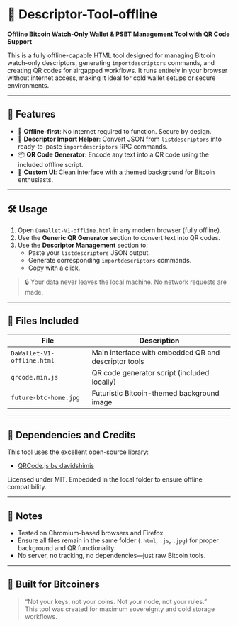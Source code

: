 # 💼 Descriptor-Tool-offline

**Offline Bitcoin Watch-Only Wallet & PSBT Management Tool with QR Code Support**

This is a fully offline-capable HTML tool designed for managing Bitcoin watch-only descriptors, generating `importdescriptors` commands, and creating QR codes for airgapped workflows. It runs entirely in your browser without internet access, making it ideal for cold wallet setups or secure environments.

---

## 📂 Features

- 🔐 **Offline-first**: No internet required to function. Secure by design.
- 🧾 **Descriptor Import Helper**: Convert JSON from `listdescriptors` into ready-to-paste `importdescriptors` RPC commands.
- 📦 **QR Code Generator**: Encode any text into a QR code using the included offline script.
- 🎨 **Custom UI**: Clean interface with a themed background for Bitcoin enthusiasts.

---

## 🛠️ Usage

1. Open `DaWallet-V1-offline.html` in any modern browser (fully offline).
2. Use the **Generic QR Generator** section to convert text into QR codes.
3. Use the **Descriptor Management** section to:
   - Paste your `listdescriptors` JSON output.
   - Generate corresponding `importdescriptors` commands.
   - Copy with a click.

> 🔒 Your data never leaves the local machine. No network requests are made.

---

## 📁 Files Included

| File | Description |
|------|-------------|
| `DaWallet-V1-offline.html` | Main interface with embedded QR and descriptor tools |
| `qrcode.min.js` | QR code generator script (included locally) |
| `future-btc-home.jpg` | Futuristic Bitcoin-themed background image |

---

## 📜 Dependencies and Credits

This tool uses the excellent open-source library:

- [QRCode.js by davidshimjs](https://github.com/davidshimjs/qrcodejs/blob/master/qrcode.min.js)

Licensed under MIT. Embedded in the local folder to ensure offline compatibility.

---

## 🧠 Notes

- Tested on Chromium-based browsers and Firefox.
- Ensure all files remain in the same folder (`.html`, `.js`, `.jpg`) for proper background and QR functionality.
- No server, no tracking, no dependencies—just raw Bitcoin tools.

---

## 🧡 Built for Bitcoiners

> “Not your keys, not your coins. Not your node, not your rules.”  
> This tool was created for maximum sovereignty and cold storage workflows.
